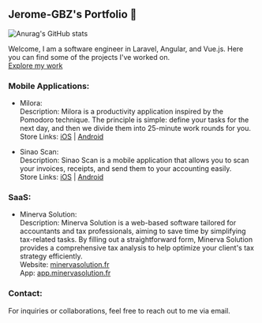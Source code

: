 ## Jerome-GBZ's Portfolio 👋

![Anurag's GitHub stats](https://github-readme-stats.vercel.app/api?username=jerome-gbz&show_icons=true)

Welcome, I am a software engineer in Laravel, Angular, and Vue.js. 
Here you can find some of the projects I've worked on. <br />
[Explore my work](https://jeromegambiez.com?utm_source=github)


### Mobile Applications:
- Milora:  <br />
Description: Milora is a productivity application inspired by the Pomodoro technique. The principle is simple: define your tasks for the next day, and then we divide them into 25-minute work rounds for you. <br />
Store Links: [iOS](https://apps.apple.com/be/app/milora-productivity/id6469359403 "Milora IOS") | [Android](https://play.google.com/store/apps/details?id=com.moment.milora "Milora Android")  <br />

- Sinao Scan:  <br />
Description: Sinao Scan is a mobile application that allows you to scan your invoices, receipts, and send them to your accounting easily. <br />
Store Links: [iOS](https://apps.apple.com/fr/app/sinao-scan/id6476152043 "Sinao Scan IOS") | [Android](https://play.google.com/store/apps/details?id=fr.sinaoscan.mobile.app&pli=1 "Sinao Scan Android")  <br />

### SaaS:
- Minerva Solution: <br />
Description: Minerva Solution is a web-based software tailored for accountants and tax professionals, aiming to save time by simplifying tax-related tasks. By filling out a straightforward form, Minerva Solution provides a comprehensive tax analysis to help optimize your client's tax strategy efficiently. <br />
Website: [minervasolution.fr](https://minervasolution.fr "Minerva Solution") <br />
App: [app.minervasolution.fr](https://app.minervasolution.fr "Minerva Solution") <br />


### Contact:
For inquiries or collaborations, feel free to reach out to me via email.
